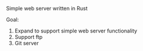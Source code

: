 Simple web server written in Rust

Goal:
1. Expand to support simple web server functionality
2. Support ftp
3. Git server